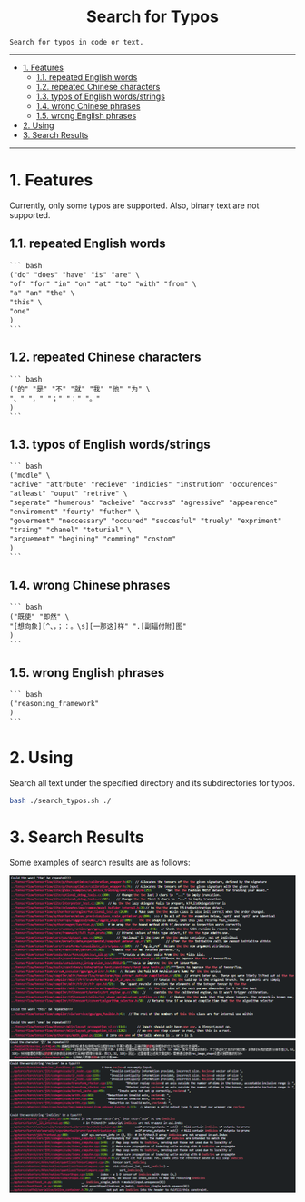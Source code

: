 <!--
 * @Author: Shuangchi He / Yulv
 * @Email: yulvchi@qq.com
 * @Date: 2022-04-10 23:50:20
 * @Motto: Entities should not be multiplied unnecessarily.
 * @LastEditors: Shuangchi He
 * @LastEditTime: 2022-04-19 16:01:19
 * @FilePath: /Search-for-Typos/README.md
 * @Description: Search for typos in code or text.
 * Repository: https://github.com/Yulv-git/Search-for-Typos
-->

<h1><center> Search for Typos </h1></center>

    Search for typos in code or text.

---

- [1. Features](#1-features)
  - [1.1. repeated English words](#11-repeated-english-words)
  - [1.2. repeated Chinese characters](#12-repeated-chinese-characters)
  - [1.3. typos of English words/strings](#13-typos-of-english-wordsstrings)
  - [1.4. wrong Chinese phrases](#14-wrong-chinese-phrases)
  - [1.5. wrong English phrases](#15-wrong-english-phrases)
- [2. Using](#2-using)
- [3. Search Results](#3-search-results)

---

# 1. Features

Currently, only some typos are supported. Also, binary text are not supported.

## 1.1. repeated English words
  
    ``` bash
    ("do" "does" "have" "is" "are" \
    "of" "for" "in" "on" "at" "to" "with" "from" \
    "a" "an" "the" \
    "this" \
    "one"
    )
    ```

## 1.2. repeated Chinese characters

    ``` bash
    ("的" "是" "不" "就" "我" "他" "为" \
    "、" "，" "；" "：" "。"
    )
    ```

## 1.3. typos of English words/strings

    ``` bash
    ("modle" \
    "achive" "attrbute" "recieve" "indicies" "instrution" "occurences" "atleast" "ouput" "retrive" \
    "seperate" "humerous" "acheive" "accross" "agressive" "appearence" "enviroment" "fourty" "futher" \
    "goverment" "neccessary" "occured" "succesful" "truely" "expriment" "traing" "chanel" "toturial" \
    "arguement" "begining" "comming" "costom"
    )
    ```

## 1.4. wrong Chinese phrases
  
    ``` bash
    ("既使" "即然" \
    "[想向象][^、，；：。\s][一那这]样" ".[副辐付附]图"
    )
    ```

## 1.5. wrong English phrases

    ``` bash
    ("reasoning_framework"
    )
    ```

# 2. Using

Search all text under the specified directory and its subdirectories for typos.

``` bash
bash ./search_typos.sh ./
```

# 3. Search Results

Some examples of search results are as follows:

![typos_show1](./typos_show/typos_show1.png)
![typos_show2](./typos_show/typos_show2.png)
![typos_show3](./typos_show/typos_show3.png)
